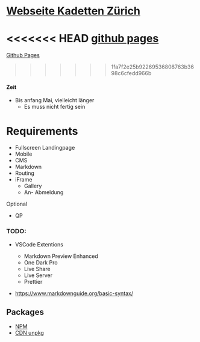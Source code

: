 # [Webseite Kadetten Zürich](https://kadettenzuerich.ch/)
<<<<<<< HEAD
[github pages](http://nuuh5.github.io/SchulProjektWeb)
=======
[Github Pages](https://nuuh5.github.io/SchulProjektWeb/)
>>>>>>> 1fa7f2e25b92269536808763b3698c6cfedd966b

#### Zeit

- Bis anfang Mai, vielleicht länger
  - Es muss nicht fertig sein

# Requirements

- Fullscreen Landingpage
- Mobile
- CMS
- Markdown
- Routing
- iFrame
  - Gallery
  - An- Abmeldung

Optional

- QP

### TODO:

- VSCode Extentions

  - Markdown Preview Enhanced
  - One Dark Pro
  - Live Share
  - Live Server
  - Prettier

- https://www.markdownguide.org/basic-syntax/

## Packages

- [NPM](https://www.npmjs.com/)
- [CDN unpkg](https://unpkg.com)
